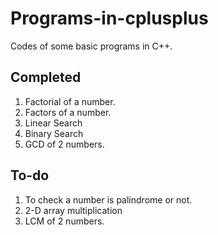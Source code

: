 # Programs-in-cplusplus
Codes of some basic programs in C++.


## Completed
1. Factorial of a number.
2. Factors of a number.
3. Linear Search
4. Binary Search
5. GCD of 2 numbers.


## To-do
1. To check a number is palindrome or not.
2. 2-D array multiplication
3. LCM of 2 numbers.
